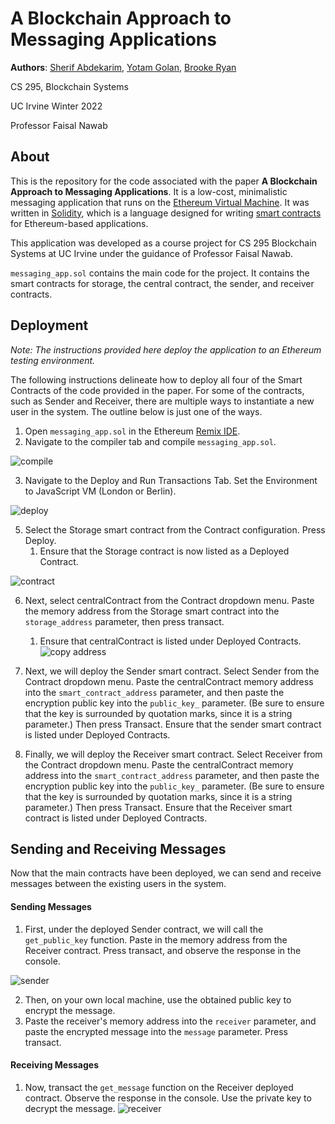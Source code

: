 # A Blockchain Approach to Messaging Applications

**Authors**: [Sherif Abdekarim](https://github.com/sherif-abdelkarim), [Yotam Golan](https://github.com/YotamGolan), [Brooke Ryan](https://brookekryan.com/)

CS 295, Blockchain Systems 

UC Irvine Winter 2022

Professor Faisal Nawab



## About

This is the repository for the code associated with the paper **A Blockchain Approach to Messaging Applications**. It is a low-cost, minimalistic messaging application that runs on the [Ethereum Virtual Machine](https://ethereum.org/en/developers/docs/evm/). It was written in [Solidity](https://docs.soliditylang.org/en/v0.8.13/), which is a language designed for writing [smart contracts](https://ethereum.org/en/developers/docs/smart-contracts/) for Ethereum-based applications. 

This application was developed as a course project for CS 295 Blockchain Systems at UC Irvine under the guidance of Professor Faisal Nawab. 

`messaging_app.sol` contains the main code for the project. It contains the smart contracts for storage, the central contract, the sender, and receiver contracts.  



## Deployment

*Note: The instructions provided here deploy the application to an Ethereum testing environment.* 

The following instructions delineate how to deploy all four of the Smart Contracts of the code provided in the paper. For some of the contracts, such as Sender and Receiver, there are multiple ways to instantiate a new user in the system. The outline below is just one of the ways. 

1. Open `messaging_app.sol` in the  Ethereum [Remix IDE](https://remix.ethereum.org/).
2. Navigate to the compiler tab and compile `messaging_app.sol`.

![compile](assets/compile.png)

3. Navigate to the Deploy and Run Transactions Tab. Set the Environment to JavaScript VM (London or Berlin).

![deploy](assets/deploy.png)

5. Select the Storage smart contract from the Contract configuration. Press Deploy. 
   1. Ensure that the Storage contract is now listed as a Deployed Contract. 

![contract](assets/contract.png)

6. Next, select centralContract from the Contract dropdown menu. Paste the memory address from the Storage smart contract into the `storage_address` parameter, then press transact. 
   1. Ensure that centralContract is listed under Deployed Contracts.  ![copy address](address.png)

7. Next, we will deploy the Sender smart contract. Select Sender from the Contract dropdown menu. Paste the centralContract memory address into the `smart_contract_address` parameter, and then paste the encryption public key into the `public_key_` parameter. (Be sure to ensure that the key is surrounded by quotation marks, since it is a string parameter.) Then press Transact. Ensure that the sender smart contract is listed under Deployed Contracts. 
8. Finally, we will deploy the Receiver smart contract. Select Receiver from the Contract dropdown menu. Paste the centralContract memory address into the `smart_contract_address` parameter, and then paste the encryption public key into the `public_key_` parameter. (Be sure to ensure that the key is surrounded by quotation marks, since it is a string parameter.) Then press Transact. Ensure that the Receiver smart contract is listed under Deployed Contracts. 



## Sending and Receiving Messages

Now that the main contracts have been deployed, we can send and receive messages between the existing users in the system. 

#### Sending Messages

1. First, under the deployed Sender contract, we will call the `get_public_key` function. Paste in the memory address from the Receiver contract. Press transact, and observe the response in the console. 

![sender](assets/sender.png)

2. Then, on your own local machine, use the obtained public key to encrypt the message.
3. Paste the receiver's memory address into the `receiver` parameter, and paste the encrypted message into the `message` parameter. Press transact. 

#### Receiving Messages 

1. Now, transact the `get_message` function on the Receiver deployed contract. Observe the response in the console. Use the private key to decrypt the message. ![receiver](assets/receiver.png)
